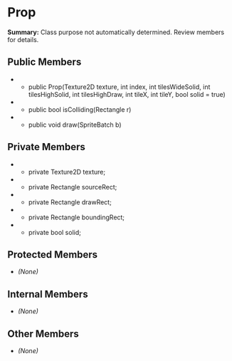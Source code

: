 # Prop

**Summary:** Class purpose not automatically determined. Review members for details.

## Public Members
- - public Prop(Texture2D texture, int index, int tilesWideSolid, int tilesHighSolid, int tilesHighDraw, int tileX, int tileY, bool solid = true)
- - public bool isColliding(Rectangle r)
- - public void draw(SpriteBatch b)

## Private Members
- - private Texture2D texture;
- - private Rectangle sourceRect;
- - private Rectangle drawRect;
- - private Rectangle boundingRect;
- - private bool solid;

## Protected Members
- *(None)*

## Internal Members
- *(None)*

## Other Members
- *(None)*

